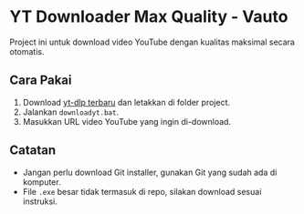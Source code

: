 # YT Downloader Max Quality - Vauto

Project ini untuk download video YouTube dengan kualitas maksimal secara otomatis.

## Cara Pakai
1. Download [yt-dlp terbaru](https://github.com/yt-dlp/yt-dlp/releases) dan letakkan di folder project.
2. Jalankan `downloadyt.bat`.
3. Masukkan URL video YouTube yang ingin di-download.

## Catatan
- Jangan perlu download Git installer, gunakan Git yang sudah ada di komputer.
- File `.exe` besar tidak termasuk di repo, silakan download sesuai instruksi.
